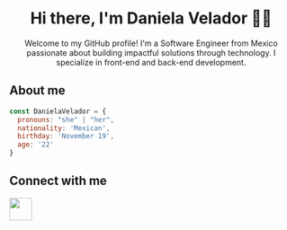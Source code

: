<h1 align="center"> Hi there, I'm Daniela Velador 👩‍💻 </h1>

<p align="center"> Welcome to my GitHub profile! I'm a Software Engineer from Mexico passionate about building impactful solutions through technology. I specialize in front-end and back-end development. </p>

## About me
```javascript
const DanielaVelador = {
  pronouns: "she" | "her",
  nationality: 'Mexican',
  birthday: 'November 19',
  age: '22'
}
```

## Connect with me
<a href="https://www.linkedin.com/in/lauravelador/">
<img src="https://user-images.githubusercontent.com/54413126/206784918-6e6b7760-a784-43c1-af97-3c524698a16e.png" width="40" height="40"/></a>

